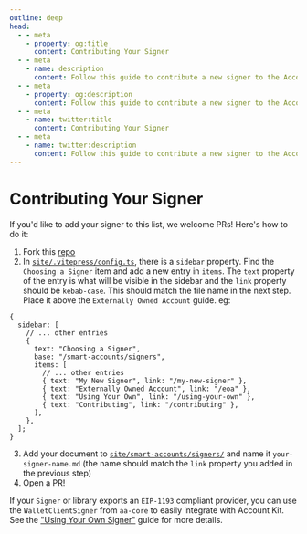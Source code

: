 ```yaml
---
outline: deep
head:
  - - meta
    - property: og:title
      content: Contributing Your Signer
  - - meta
    - name: description
      content: Follow this guide to contribute a new signer to the Account Kit documentation, and enable developers to sign ERC-4337 transactions with your signer.
  - - meta
    - property: og:description
      content: Follow this guide to contribute a new signer to the Account Kit documentation, and enable developers to sign ERC-4337 transactions with your signer.
  - - meta
    - name: twitter:title
      content: Contributing Your Signer
  - - meta
    - name: twitter:description
      content: Follow this guide to contribute a new signer to the Account Kit documentation, and enable developers to sign ERC-4337 transactions with your signer.
---
```


# Contributing Your Signer

If you'd like to add your signer to this list, we welcome PRs! Here's how to do it:

1. Fork this [repo](https://github.com/alchemyplatform/aa-sdk)
2. In [`site/.vitepress/config.ts`](https://github.com/alchemyplatform/aa-sdk/blob/main/site/.vitepress/config.ts), there is a `sidebar` property. Find the `Choosing a Signer` item and add a new entry in `items`. The `text` property of the entry is what will be visible in the sidebar and the `link` property should be `kebab-case`. This should match the file name in the next step. Place it above the `Externally Owned Account` guide. eg:

```ts{9}
{
  sidebar: [
    // ... other entries
    {
      text: "Choosing a Signer",
      base: "/smart-accounts/signers",
      items: [
        // ... other entries
        { text: "My New Signer", link: "/my-new-signer" },
        { text: "Externally Owned Account", link: "/eoa" },
        { text: "Using Your Own", link: "/using-your-own" },
        { text: "Contributing", link: "/contributing" },
      ],
    },
  ];
}
```

3. Add your document to [`site/smart-accounts/signers/`](https://github.com/alchemyplatform/aa-sdk/tree/main/site/smart-accounts/signers) and name it `your-signer-name.md` (the name should match the `link` property you added in the previous step)
4. Open a PR!

If your `Signer` or library exports an `EIP-1193` compliant provider, you can use the `WalletClientSigner` from `aa-core` to easily integrate with Account Kit. See the ["Using Your Own Signer"](/smart-accounts/signers/custom-signer) guide for more details.
